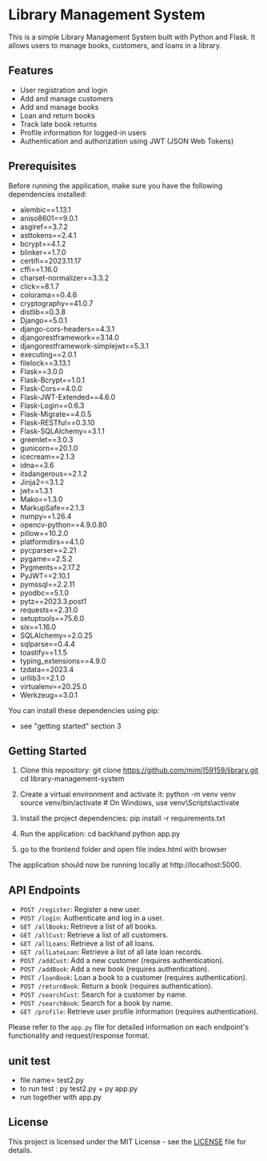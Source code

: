 # Library Management System

This is a simple Library Management System built with Python and Flask. It allows users to manage books, customers, and loans in a library.

## Features

- User registration and login
- Add and manage customers
- Add and manage books
- Loan and return books
- Track late book returns
- Profile information for logged-in users
- Authentication and authorization using JWT (JSON Web Tokens)

## Prerequisites

Before running the application, make sure you have the following dependencies installed:

- alembic==1.13.1
- aniso8601==9.0.1
- asgiref==3.7.2
- asttokens==2.4.1
- bcrypt==4.1.2
- blinker==1.7.0
- certifi==2023.11.17
- cffi==1.16.0
- charset-normalizer==3.3.2
- click==8.1.7
- colorama==0.4.6
- cryptography==41.0.7
- distlib==0.3.8
- Django==5.0.1
- django-cors-headers==4.3.1
- djangorestframework==3.14.0
- djangorestframework-simplejwt==5.3.1
- executing==2.0.1
- filelock==3.13.1
- Flask==3.0.0
- Flask-Bcrypt==1.0.1
- Flask-Cors==4.0.0
- Flask-JWT-Extended==4.6.0
- Flask-Login==0.6.3
- Flask-Migrate==4.0.5
- Flask-RESTful==0.3.10
- Flask-SQLAlchemy==3.1.1
- greenlet==3.0.3
- gunicorn==20.1.0
- icecream==2.1.3
- idna==3.6
- itsdangerous==2.1.2
- Jinja2==3.1.2
- jwt==1.3.1
- Mako==1.3.0
- MarkupSafe==2.1.3
- numpy==1.26.4
- opencv-python==4.9.0.80
- pillow==10.2.0
- platformdirs==4.1.0
- pycparser==2.21
- pygame==2.5.2
- Pygments==2.17.2
- PyJWT==2.10.1
- pymssql==2.2.11
- pyodbc==5.1.0
- pytz==2023.3.post1
- requests==2.31.0
- setuptools==75.6.0
- six==1.16.0
- SQLAlchemy==2.0.25
- sqlparse==0.4.4
- toastify==1.1.5
- typing_extensions==4.9.0
- tzdata==2023.4
- urllib3==2.1.0
- virtualenv==20.25.0
- Werkzeug==3.0.1



You can install these dependencies using pip:
- see "getting started" section 3

## Getting Started

1. Clone this repository:
git clone https://github.com/mimi159159/library.git
cd library-management-system


2. Create a virtual environment and activate it:
python -m venv venv
source venv/bin/activate # On Windows, use venv\Scripts\activate


3. Install the project dependencies:
pip install -r requirements.txt


4. Run the application:
   cd backhand
   python app.py

5. go to the frontend folder and open file index.html with browser


The application should now be running locally at http://localhost:5000.

## API Endpoints

- `POST /register`: Register a new user.
- `POST /login`: Authenticate and log in a user.
- `GET /allBooks`: Retrieve a list of all books.
- `GET /allCust`: Retrieve a list of all customers.
- `GET /allLoans`: Retrieve a list of all loans.
- `GET /allLateLoan`: Retrieve a list of all late loan records.
- `POST /addCust`: Add a new customer (requires authentication).
- `POST /addBook`: Add a new book (requires authentication).
- `POST /loanBook`: Loan a book to a customer (requires authentication).
- `POST /returnBook`: Return a book (requires authentication).
- `POST /searchCust`: Search for a customer by name.
- `POST /searchBook`: Search for a book by name.
- `GET /profile`: Retrieve user profile information (requires authentication).

Please refer to the `app.py` file for detailed information on each endpoint's functionality and request/response format.

## unit test
- file name= test2.py
- to run test : py test2.py + py app.py 
- run together with app.py 




## License

This project is licensed under the MIT License - see the [LICENSE](LICENSE) file for details.

